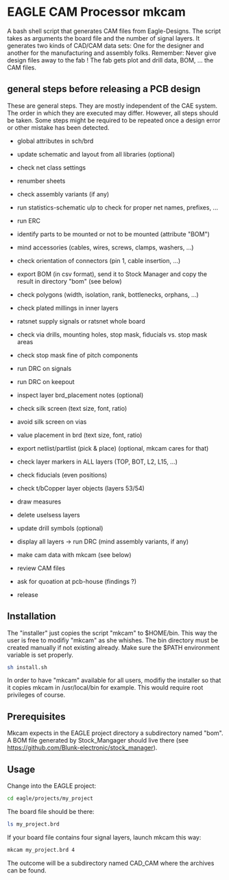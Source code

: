 # EAGLE CAM Processor mkcam

A bash shell script that generates CAM files from Eagle-Designs.
The script takes as arguments the board file and the number of signal layers.
It generates two kinds of CAD/CAM data sets: One for the designer and another 
for the manufacturing and assembly folks. 
Remember: Never give design files away to the fab ! 
The fab gets plot and drill data, BOM, ... the CAM files.

## general steps before releasing a PCB design
These are general steps. They are mostly independent of the CAE system.
The order in which they are executed may differ. However, all steps should be taken. 
Some steps might be required to be repeated once a design error or other mistake
has been detected.

- global attributes in sch/brd
- update schematic and layout from all libraries (optional)
- check net class settings
- renumber sheets
- check assembly variants (if any)
- run statistics-schematic ulp to check for proper net names, prefixes, ...
- run ERC
- identify parts to be mounted or not to be mounted (attribute "BOM")
- mind accessories (cables, wires, screws, clamps, washers, ...)
- check orientation of connectors (pin 1, cable insertion, ...)
- export BOM (in csv format), send it to Stock Manager and copy the result in directory "bom" (see below)

- check polygons (width, isolation, rank, bottlenecks, orphans, ...)
- check plated millings in inner layers
- ratsnet supply signals or ratsnet whole board
- check via drills, mounting holes, stop mask, fiducials vs. stop mask areas
- check stop mask fine of pitch components
- run DRC on signals
- run DRC on keepout
- inspect layer brd_placement notes (optional)
- check silk screen (text size, font, ratio)
- avoid silk screen on vias
- value placement in brd (text size, font, ratio)
- export netlist/partlist (pick & place) (optional, mkcam cares for that)
- check layer markers in ALL layers (TOP, BOT, L2, L15, ...)
- check fiducials (even positions)
- check t/bCopper layer objects (layers 53/54)
- draw measures
- delete uselsess layers
- update drill symbols (optional)
- display all layers -> run DRC (mind assembly variants, if any)
- make cam data with mkcam (see below)
- review CAM files
- ask for quoation at pcb-house (findings ?)
- release

## Installation

The "installer" just copies the script "mkcam" to $HOME/bin. This way the user is
free to modifiy "mkcam" as she whishes. The bin directory must be created
manually if not existing already. Make sure the $PATH environment variable is set properly.

```sh
sh install.sh
```

In order to have "mkcam" available for all users, modifiy the installer so that it copies mkcam
in /usr/local/bin for example. This would require root privileges of course.

## Prerequisites
Mkcam expects in the EAGLE project directory a subdirectory named "bom". 
A BOM file generated by Stock_Mangager should live there (see <https://github.com/Blunk-electronic/stock_manager>).

## Usage
Change into the EAGLE project:
```sh
cd eagle/projects/my_project
```

The board file should be there:
```sh
ls my_project.brd
```

If your board file contains four signal layers, launch mkcam this way:
```sh
mkcam my_project.brd 4
```

The outcome will be a subdirectory named CAD_CAM where the archives can be found.
